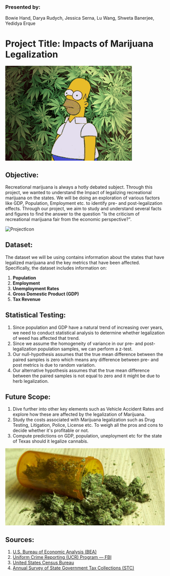 ### Presented by: 
Bowie Hand, Darya Rudych, Jessica Serna, Lu Wang, Shweta Banerjee, Yedidya Erque

# Project Title: Impacts of Marijuana Legalization

![WeedGIF](Images/3-Readme-Gif.gif)

## Objective:
Recreational marijuana is always a hotly debated subject. Through this project, we wanted to understand the Impact of legalizing recreational marijuana on the states. We will be doing an exploration of various factors like GDP, Population, Employment etc. to identify pre- and post-legalization effects. Through our project, we aim to study and understand several facts and figures to find the answer to the question "Is the criticism of recreational marijuana fair from the economic perspective?".

![ProjectIcon](https://media.giphy.com/media/3d2wgrPNcBqocFzFbJ/giphy.gif)

## Dataset:
The dataset we will be using contains information about the states that have legalized marijuana and the key metrics that have been affected. Specifically, the dataset includes information on:
1. **Population**
2. **Employment**
3. **Unemployment Rates**
4. **Gross Domestic Product (GDP)**
5. **Tax Revenue**

## Statistical Testing:
1. Since population and GDP have a natural trend of increasing over years, we need to conduct statistical analysis to determine whether legalization of weed has affected that trend.
2. Since we assume the homogeneity of variance in our pre- and post-legalization population samples, we can perform a z-test.
3. Our null-hypothesis assumes that the true mean difference between the paired samples is zero which means any difference between pre- and post metrics is due to random variation.
4. Our alternative hypothesis assumes that the true mean difference between the paired samples is not equal to zero and it might be due to herb legalization.

## Future Scope:
1. Dive further into other key elements such as Vehicle Accident Rates and explore how these are affected by the legalization of Marijuana.
2.  Study the costs associated with Marijuana legalization such as Drug Testing, Litigation, Police, License etc. To weigh all the pros and cons to decide whether it's profitable or not.
3. Compute predictions on GDP, population, uneployment etc for the state of Texas should it legalize cannabis. 

![ProjectIcon](Images/5-Readme-Conclusion.jpg)

## Sources:
1. [U.S. Bureau of Economic Analysis (BEA)](https://www.bea.gov/)
2. [Uniform Crime Reporting (UCR) Program — FBI](https://www.fbi.gov/services/cjis/ucr)
3. [United States Census Bureau](https://www.census.gov/en.html)
4. [Annual Survey of State Government Tax Collections (STC)](https://www.census.gov/programs-surveys/stc/data/datasets.html)
